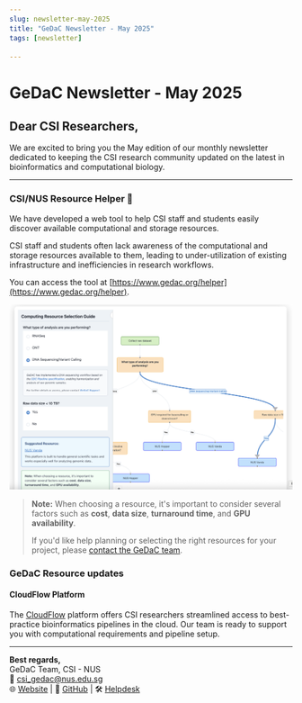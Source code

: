 ```yaml
---
slug: newsletter-may-2025
title: "GeDaC Newsletter - May 2025"
tags: [newsletter]

---
```


# GeDaC Newsletter - May 2025

## Dear CSI Researchers,

We are excited to bring you the May edition of our monthly newsletter dedicated to keeping the CSI research community updated on the latest in bioinformatics and computational biology.

---
### CSI/NUS Resource Helper 🤝

We have developed a web tool to help CSI staff and students easily discover available computational and storage resources.

CSI staff and students often lack awareness of the computational and storage resources available to them, leading to under-utilization of existing infrastructure and inefficiencies in research workflows.

You can access the tool at [https://www.gedac.org/helper](https://www.gedac.org/helper).

![Resource Helper](./assets/resource_helper.png)

> **Note:** When choosing a resource, it's important to consider several factors such as **cost**, **data size**, **turnaround time**, and **GPU availability**.  
>  
> If you'd like help planning or selecting the right resources for your project, please [contact the GeDaC team](/contact).

### GeDaC Resource updates


#### **CloudFlow Platform**
The [CloudFlow](https://www.cloudflow.gedac.org/) platform offers CSI researchers streamlined access to best-practice bioinformatics pipelines in the cloud. Our team is ready to support you with computational requirements and pipeline setup.

---

**Best regards,**  
GeDaC Team, CSI - NUS  
📧 [csi_gedac@nus.edu.sg](mailto:csi_gedac@nus.edu.sg)<br/>
🌐 [Website](https://www.gedac.org/) | 🔗 [GitHub](https://github.com/CSI-Genomics-and-Data-Analytics-Core) | 🛠️ [Helpdesk](https://support.gedac.org/support/tickets/new)